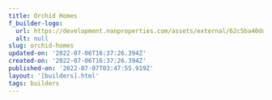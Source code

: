 ```yaml
---
title: Orchid Homes
f_builder-logo:
  url: https://development.nanproperties.com/assets/external/62c5ba40ddcd435972d7d810_original.png%20logo%20(2).png
  alt: null
slug: orchid-homes
updated-on: '2022-07-06T16:37:26.394Z'
created-on: '2022-07-06T16:37:26.394Z'
published-on: '2022-07-07T03:47:55.919Z'
layout: '[builders].html'
tags: builders
---
```



